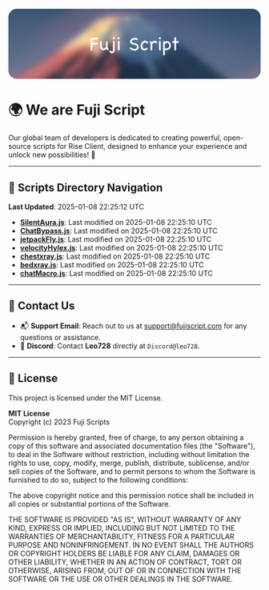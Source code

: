 ![Banner](.github/b.webp)

# 🌍 **We are Fuji Script**

Our global team of developers is dedicated to creating powerful, open-source scripts for Rise Client, designed to enhance your experience and unlock new possibilities! 🌟

---
<!-- SCRIPTS_NAVIGATION_START -->
## 📂 **Scripts Directory Navigation**

**Last Updated**: 2025-01-08 22:25:12 UTC

- **[SilentAura.js](scripts/SilentAura.js)**: Last modified on 2025-01-08 22:25:10 UTC
- **[ChatBypass.js](scripts/ChatBypass.js)**: Last modified on 2025-01-08 22:25:10 UTC
- **[jetpackFly.js](scripts/jetpackFly.js)**: Last modified on 2025-01-08 22:25:10 UTC
- **[velocityHylex.js](scripts/velocityHylex.js)**: Last modified on 2025-01-08 22:25:10 UTC
- **[chestxray.js](scripts/chestxray.js)**: Last modified on 2025-01-08 22:25:10 UTC
- **[bedxray.js](scripts/bedxray.js)**: Last modified on 2025-01-08 22:25:10 UTC
- **[chatMacro.js](scripts/chatMacro.js)**: Last modified on 2025-01-08 22:25:10 UTC

<!-- SCRIPTS_NAVIGATION_END -->

---

## 💬 **Contact Us**  
- 📬 **Support Email**: Reach out to us at [support@fujiscript.com](mailto:support@fujiscript.com) for any questions or assistance.  
- 💬 **Discord**: Contact **Leo728** directly at `Discord@leo728`.

---

## 📜 **License**

This project is licensed under the MIT License.  

**MIT License**  
Copyright (c) 2023 Fuji Scripts  

Permission is hereby granted, free of charge, to any person obtaining a copy of this software and associated documentation files (the "Software"), to deal in the Software without restriction, including without limitation the rights to use, copy, modify, merge, publish, distribute, sublicense, and/or sell copies of the Software, and to permit persons to whom the Software is furnished to do so, subject to the following conditions:  

The above copyright notice and this permission notice shall be included in all copies or substantial portions of the Software.  

THE SOFTWARE IS PROVIDED "AS IS", WITHOUT WARRANTY OF ANY KIND, EXPRESS OR IMPLIED, INCLUDING BUT NOT LIMITED TO THE WARRANTIES OF MERCHANTABILITY, FITNESS FOR A PARTICULAR PURPOSE AND NONINFRINGEMENT. IN NO EVENT SHALL THE AUTHORS OR COPYRIGHT HOLDERS BE LIABLE FOR ANY CLAIM, DAMAGES OR OTHER LIABILITY, WHETHER IN AN ACTION OF CONTRACT, TORT OR OTHERWISE, ARISING FROM, OUT OF OR IN CONNECTION WITH THE SOFTWARE OR THE USE OR OTHER DEALINGS IN THE SOFTWARE.  

